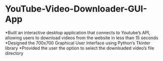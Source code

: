 # YouTube-Video-Downloader-GUI-App
*Built an interactive desktop application that connects to Youtube’s API, allowing users to download videos from the website in less than 15 seconds
*Designed the 700x700 Graphical User Interface using Python’s Tkinter library
*Provided the user the option to select the downloaded video’s file directory

